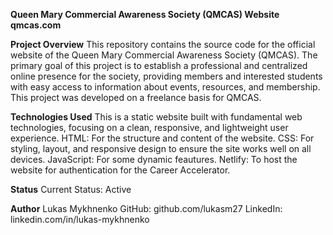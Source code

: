 **Queen Mary Commercial Awareness Society (QMCAS) Website**
**qmcas.com**

**Project Overview**
This repository contains the source code for the official website of the Queen Mary Commercial Awareness Society (QMCAS). The primary goal of this project is to establish a professional and centralized online presence for the society, providing members and interested students with easy access to information about events, resources, and membership.
This project was developed on a freelance basis for QMCAS.

**Technologies Used**
This is a static website built with fundamental web technologies, focusing on a clean, responsive, and lightweight user experience.
HTML: For the structure and content of the website.
CSS: For styling, layout, and responsive design to ensure the site works well on all devices.
JavaScript: For some dynamic feautures.
Netlify: To host the website for authentication for the Career Accelerator.

**Status**
Current Status: Active

**Author**
Lukas Mykhnenko
GitHub: github.com/lukasm27
LinkedIn: linkedin.com/in/lukas-mykhnenko
